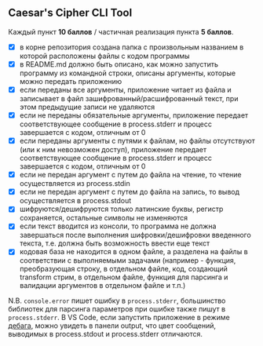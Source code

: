 ## Caesar's Cipher CLI Tool

Каждый пункт **10 баллов** / частичная реализация пункта **5 баллов**.

- [x] в корне репозитория создана папка с произвольным названием в которой расположены файлы с кодом программы
- [x] в README.md должно быть описано, как можно запустить программу из командной строки, описаны аргументы, которые можно передать приложению
- [x] если переданы все аргументы, приложение читает из файла и записывает в файл зашифрованный/расшифрованный текст, при этом предыдущие записи не удаляются
- [x] если не переданы обязательные аргументы, приложение передает соответствующее сообщение в process.stderr и прoцесс завершается с кодом, отличным от 0
- [x] если переданы аргументы с путями к файлам, но файлы отсутствуют (или к ним невозможен доступ), приложение передает соответствующее сообщение в process.stderr и прoцесс завершается с кодом, отличным от 0
- [x] если не передан аргумент с путем до файла на чтение, то чтение осуществляется из process.stdin
- [x] если не передан аргумент с путем до файла на запись, то вывод осуществляется в process.stdout
- [x] шифруются/дешифруются только латинские буквы, регистр сохраняется, остальные символы не изменяются
- [x] если текст вводится из консоли, то программа не должна завершаться после выполнения шифровки/дешифровки введенного текста, т.е. должна быть возможность ввести еще текст
- [x] кодовая база не находится в одном файле, а разделена на файлы в соответствии с выполняемыми задачами (например - функция, преобразующая строку, в отдельном файле, код, создающий transform стрим, в отдельном файле, функция для парсинга и валидации аргументов в отдельном файле и т.п.)

N.B. `console.error` пишет ошибку в `process.stderr`, большинство библиотек для парсинга параметров при ошибке также пишут в `process.stderr`. В VS Code, если запустить приложение в режиме [дебага](https://code.visualstudio.com/docs/editor/debugging), можно увидеть в панели output, что цвет сообщений, выводимых в process.stdout и process.stderr отличаются.
